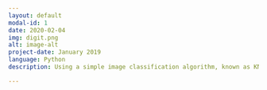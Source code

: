 ```yaml
---
layout: default
modal-id: 1
date: 2020-02-04
img: digit.png
alt: image-alt
project-date: January 2019
language: Python
description: Using a simple image classification algorithm, known as KNN classifer, that relies on the distance between feature vectors to accurately classify unknown data points, digits in this project, by finding the most common class among the k-closest examples. The dataset was pulled from the MNIST public dataset.

---
```

